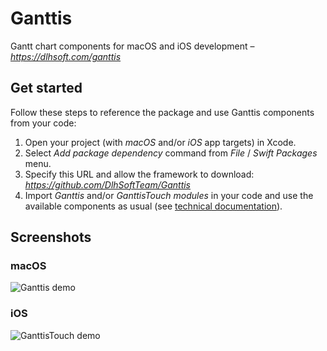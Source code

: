 # Ganttis
Gantt chart components for macOS and iOS development – *https://dlhsoft.com/ganttis*

## Get started
Follow these steps to reference the package and use Ganttis components from your code:
1. Open your project (with *macOS* and/or *iOS* app targets) in Xcode.
2. Select *Add package dependency* command from *File* / *Swift Packages* menu.
3. Specify this URL and allow the framework to download: *https://github.com/DlhSoftTeam/Ganttis*
5. Import *Ganttis* and/or *GanttisTouch modules* in your code and use the available components as usual (see [technical documentation](https://dlhsoft.com/ganttis/docs/manual.pdf)).

## Screenshots

### macOS
![Ganttis demo](https://dlhsoft.com/ganttis/dlhsoft/GanttisDemo-screenshot1.png)

### iOS
![GanttisTouch demo](https://dlhsoft.com/ganttis/dlhsoft/GanttisTouchDemo-thumbnail.png)
